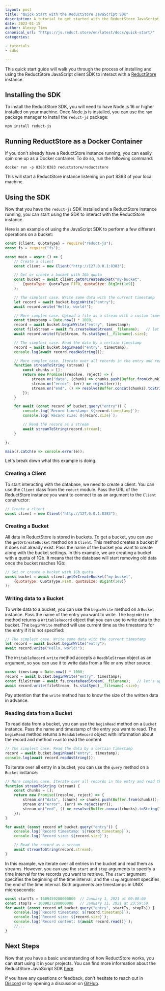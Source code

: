 ```yaml
---
layout: post
title: "Quick Start with the ReductStore JavaScript SDK"
description: A tutorial to get started with the ReductStore JavaScript SDK
date: 2023-01-15
author: Alexey Timn
canonical_url: "https://js.reduct.store/en/latest/docs/quick-start/"
categories:

- tutorials
- sdks

---
```


This quick start guide will walk you through the process of installing and using the ReductStore JavaScript client SDK
to
interact with a [ReductStore](https://github.com/reductstore/reductstore) instance.

## Installing the SDK

To install the ReductStore SDK, you will need to have Node.js 16 or higher installed on your machine. Once Node.js is
installed, you can use the `npm` package manager to install the `reduct-js` package:

```
npm install reduct-js
```

<!--more-->

## Running ReductStore as a Docker Container

If you don't already have a ReductStore instance running, you can easily spin one up as a Docker container. To do so,
run the following command:

```
docker run -p 8383:8383 reductstore/reductstore
```

This will start a ReductStore instance listening on port 8383 of your local machine.

## Using the SDK

Now that you have the `reduct-js` SDK installed and a ReductStore instance running, you can start using the SDK to
interact with the ReductStore instance.

Here is an example of using the JavaScript SDK to perform a few different operations on a bucket:

```javascript 
const {Client, QuotaType} = require("reduct-js");
const fs = require("fs");

const main = async () => {
    // Create a client
    const client = new Client("http://127.0.0.1:8383");

    // Get or create a bucket with 1Gb quota
    const bucket = await client.getOrCreateBucket("my-bucket",
        {quotaType: QuotaType.FIFO, quotaSize: BigInt(1e9)}
    );

    // The simplest case. Write some data with the current timestamp
    let record = await bucket.beginWrite("entry");
    await record.write("Hello, world!");

    // More complex case. Upload a file as a stream with a custom timestamp unix timestamp in microseconds
    const timestamp = Date.now() * 1000;
    record = await bucket.beginWrite("entry", timestamp);
    const fileStream = await fs.createReadStream(__filename);   // let's upload this file
    await record.write(fileStream, fs.statSync(__filename).size);

    // The simplest case. Read the data by a certain timestamp
    record = await bucket.beginRead("entry", timestamp);
    console.log(await record.readAsString());

    // More complex case. Iterate over all records in the entry and read them as steams
    function streamToString (stream) {
        const chunks = [];
        return new Promise((resolve, reject) => {
            stream.on("data", (chunk) => chunks.push(Buffer.from(chunk)));
            stream.on("error", (err) => reject(err));
            stream.on("end", () => resolve(Buffer.concat(chunks).toString("utf8")));
        });
    }

    for await (const record of bucket.query("entry")) {
        console.log(`Record timestamp: ${record.timestamp}`);
        console.log(`Record size: ${record.size}`);

        // Read the record as a stream
        await streamToString(record.stream);
    }

};

main().catch(e => console.error(e));
```

Let's break down what this example is doing.

### Creating a Client

To start interacting with the database, we need to create a client. You can use the `Client` class from the `reduct`
module. Pass the URL of the ReductStore instance you want to connect to as an argument to the `Client` constructor:

```javascript
// Create a client
const client = new Client("http://127.0.0.1:8383");
```

### Creating a Bucket

All data in ReductStore is stored in buckets. To get a bucket, you can use the `getOrCreateBucket` method on a `Client`.
This method creates a bucket if it does not already exist. Pass the name of the bucket you want to create along with
the bucket settings. In this example, we are creating a bucket with a quota of 1Gb. It means that the database will
start removing old data once the bucket reaches 1Gb:

```javascript
// Get or create a bucket with 1Gb quota
const bucket = await client.getOrCreateBucket("my-bucket",
    {quotaType: QuotaType.FIFO, quotaSize: BigInt(1e9)}
);
```

### Writing data to a Bucket

To write data to a bucket, you can use the `beginWrite` method on a `Bucket` instance. Pass the name of the entry you
want to write. The `beginWrite` method returns a `WritableRecord` object that you can use to write data to the bucket.
The `beginWrite` method will use current time as the timestamp for the entry if it is not specified:

```javascript
// The simplest case. Write some data with the current timestamp
let record = await bucket.beginWrite("entry");
await record.write("Hello, world!");
```

The `WritableRecord.write` method accepts a `ReadbleStream` object as an argument, so you can use it to write data from
a file or any other source:

```javascript
const timestamp = Date.now() * 1000;
record = await bucket.beginWrite("entry", timestamp);
const fileStream = await fs.createReadStream(__filename);   // let's upload this file
await record.write(fileStream, fs.statSync(__filename).size);
```

Pay attention that the `write` method has to know the size of the written data in advance.

### Reading data from a Bucket

To read data from a bucket, you can use the `beginRead` method on a `Bucket` instance.
Pass the name and timestamp of the entry you want to read.
The `beginRead` method returns a `ReadableRecord` object with information about the record and method `read` to read the
content:

```javascript 
// The simplest case. Read the data by a certain timestamp
record = await bucket.beginRead("entry", timestamp);
console.log(await record.readAsString());
```

To iterate over all entry in a bucket, you can use the `query` method on a `Bucket` instance:

```javascript
// More complex case. Iterate over all records in the entry and read them as steams
function streamToString (stream) {
    const chunks = [];
    return new Promise((resolve, reject) => {
        stream.on("data", (chunk) => chunks.push(Buffer.from(chunk)));
        stream.on("error", (err) => reject(err));
        stream.on("end", () => resolve(Buffer.concat(chunks).toString("utf8")));
    });
}

for await (const record of bucket.query("entry")) {
    console.log(`Record timestamp: ${record.timestamp}`);
    console.log(`Record size: ${record.size}`);

    // Read the record as a stream
    await streamToString(record.stream);
}
```

In this example, we iterate over all entries in the bucket and read them as streams. However, you can use the `start`
and `stop` arguments to specify a time interval for the records you want to
retrieve. The `start` argument specifies the beginning of the time interval, and the `stop` argument specifies the end of
the time interval. Both arguments are timestamps in UNIX microseconds:

```javascript
const startTs = 1609459200000000  // January 1, 2021 at 00:00:00
const stopTs = 1609827200000000   // January 31, 2021 at 23:59:59
for await (const record of bucket.query("entry", startTs, stopTs)) {
    console.log(`Record timestamp: ${record.timestamp}`);
    console.log(`Record size: ${record.size}`);
    console.log(`Record content: ${await record.read()}`);
    //...
}
```

## Next Steps

Now that you have a basic understanding of how ReductStore works, you can start using it in your projects. You can find
more information about the ReductStore JavaScript SDK [here](https://github.com/reductstore/reduct-js).

if you have any questions or feedback, don't hesitate to reach out in [Discord](https://discord.gg/8wPtPGJYsn)
or by opening a discussion on [GitHub](https://github.com/reductstore/reductstore/discussions).
